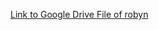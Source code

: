 [Link to Google Drive File of robyn]([https://drive.google.com/your-shared-link](https://drive.google.com/drive/folders/1dEKO7LfCA8CiFOl72ylCa5Z0bniU5xAL?usp=drive_link))
